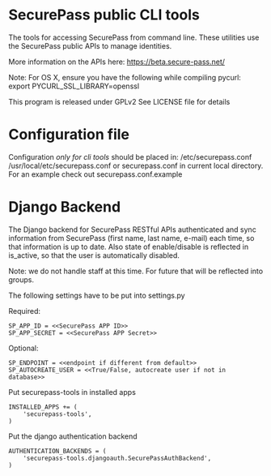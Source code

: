 SecurePass public CLI tools
===========================

The tools for accessing SecurePass from command line.
These utilities use the SecurePass public APIs to manage identities.

More information on the APIs here:
https://beta.secure-pass.net/

Note: For OS X, ensure you have the following while compiling pycurl:
export PYCURL_SSL_LIBRARY=openssl

This program is released under GPLv2
See LICENSE file for details


Configuration file
==================

Configuration *only for cli tools* should be placed in:
/etc/securepass.conf /usr/local/etc/securepass.conf or securepass.conf in current local directory.
For an example check out securepass.conf.example



Django Backend
==============

The Django backend for SecurePass RESTful APIs authenticated and sync information from
SecurePass (first name, last name, e-mail) each time, so that information is up to date.
Also state of enable/disable is reflected in is_active, so that the user is automatically disabled.

Note: we do not handle staff at this time. For future that will be reflected into groups.

The following settings have to be put into settings.py

Required:
```
SP_APP_ID = <<SecurePass APP ID>>
SP_APP_SECRET = <<SecurePass APP Secret>>
```

Optional:
```
SP_ENDPOINT = <<endpoint if different from default>>
SP_AUTOCREATE_USER = <<True/False, autocreate user if not in database>>
```

Put securepass-tools in installed apps
```
INSTALLED_APPS += (
    'securepass-tools',
)
```

Put the django authentication backend
```
AUTHENTICATION_BACKENDS = (
    'securepass-tools.djangoauth.SecurePassAuthBackend',
)
```
